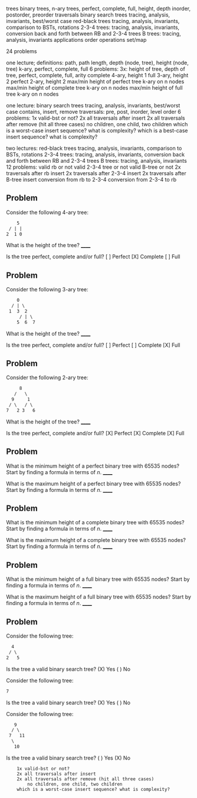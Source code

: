 trees
    binary trees, n-ary trees, perfect, complete, full, height, depth
    inorder, postorder, preorder traversals
binary search trees
    tracing, analysis, invariants, best/worst case
red-black trees
    tracing, analysis, invariants, comparison to BSTs, rotations
2-3-4 trees:
    tracing, analysis, invariants, conversion back and forth between RB and 2-3-4 trees
B trees:
    tracing, analysis, invariants
applications
order operations
set/map

24 problems

one lecture;
    definitions: path, path length, depth (node, tree), height (node, tree)
    k-ary, perfect, complete, full
    6 problems:
        3x: height of tree, depth of tree, perfect, complete, full, arity
            complete 4-ary, height 1
            full 3-ary, height 2
            perfect 2-ary, height 2
        max/min height of perfect tree k-ary on n nodes
        max/min height of complete tree k-ary on n nodes
        max/min height of full tree k-ary on n nodes

one lecture:
    binary search trees
    tracing, analysis, invariants, best/worst case
    contains, insert, remove
    traversals: pre, post, inorder, level order
    6 problems:
        1x valid-bst or not?
        2x all traversals after insert
        2x all traversals after remove (hit all three cases)
            no children, one child, two children
        which is a worst-case insert sequence? what is complexity?
        which is a best-case insert sequence? what is complexity?

two lectures:
    red-black trees
    tracing, analysis, invariants, comparison to BSTs, rotations
    2-3-4 trees:
    tracing, analysis, invariants, conversion back and forth between RB and 2-3-4 trees
    B trees:
    tracing, analysis, invariants
    12 problems:
        valid rb or not
        valid 2-3-4 tree or not
        valid B-tree or not
        2x traversals after rb insert
        2x traversals after 2-3-4 insert
        2x traversals after B-tree insert
        conversion from rb to 2-3-4
        conversion from 2-3-4 to rb


## Problem

Consider the following $4$-ary tree:
```txt
    5
 / | | 
2  1 0  
```

What is the height of the tree? [____](1)

Is the tree perfect, complete and/or full?
[ ] Perfect
[X] Complete
[ ] Full


## Problem

Consider the following $3$-ary tree:
```txt
    0
  / | \
 1  3  2
     / | \
    5  6  7
```

What is the height of the tree? [____](2)

Is the tree perfect, complete and/or full?
[ ] Perfect
[ ] Complete
[X] Full

## Problem

Consider the following $2$-ary tree:
```txt
     8
   /   \
  9     1
 / \   / \
7   2 3   6
```

What is the height of the tree? [____](2)

Is the tree perfect, complete and/or full?
[X] Perfect
[X] Complete
[X] Full

## Problem

What is the minimum height of a perfect binary tree with $65535$ nodes? Start by finding a formula in terms of $n$. [____](16)

What is the maximum height of a perfect binary tree with $65535$ nodes? Start by finding a formula in terms of $n$. [____](16)

## Problem

What is the minimum height of a complete binary tree with $65535$ nodes? Start by finding a formula in terms of $n$. [____](16)

What is the maximum height of a complete binary tree with $65535$ nodes? Start by finding a formula in terms of $n$. [____](16)

## Problem

What is the minimum height of a full binary tree with $65535$ nodes? Start by finding a formula in terms of $n$. [____](16)

What is the maximum height of a full binary tree with $65535$ nodes? Start by finding a formula in terms of $n$. [____](32767)

## Problem

Consider the following tree:
```txt
  4
 / \
2   5
```

Is the tree a valid binary search tree?
(X) Yes
( ) No

Consider the following tree:
```txt
7
```

Is the tree a valid binary search tree?
(X) Yes
( ) No

Consider the following tree:
```txt
   9
  / \
 7   11
  \
   10
```

Is the tree a valid binary search tree?
( ) Yes
(X) No


        1x valid-bst or not?
        2x all traversals after insert
        2x all traversals after remove (hit all three cases)
            no children, one child, two children
        which is a worst-case insert sequence? what is complexity?
